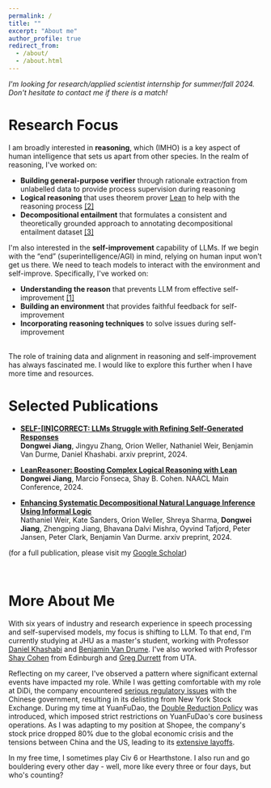 ```yaml
---
permalink: /
title: ""
excerpt: "About me"
author_profile: true
redirect_from: 
  - /about/
  - /about.html
---
```


*I'm looking for research/applied scientist internship for summer/fall 2024. Don't hesitate to contact me if there is a match!*
<br/>

Research Focus
======
I am broadly interested in **reasoning**, which (IMHO) is a key aspect of human intelligence that sets us apart from other species. In the realm of reasoning, I've worked on:
- **Building general-purpose verifier** through rationale extraction from unlabelled data to provide process supervision during reasoning
- **Logical reasoning** that uses theorem prover [Lean](https://lean-lang.org/) to help with the reasoning process [[2]](https://arxiv.org/abs/2403.13312)
- **Decompositional entailment** that formulates a consistent and theoretically grounded approach to annotating decompositional entailment dataset [[3]](https://arxiv.org/abs/2402.14798)

I'm also interested in the **self-improvement** capability of LLMs. If we begin with the “end” (superintelligence/AGI) in mind, relying on human input won't get us there. We need to teach models to interact with the environment and self-improve. Specifically, I've worked on:
- **Understanding the reason** that prevents LLM from effective self-improvement [[1]](https://arxiv.org/abs/2404.04298)
- **Building an environment** that provides faithful feedback for self-improvement
- **Incorporating reasoning techniques** to solve issues during self-improvement

<br/>
The role of training data and alignment in reasoning and self-improvement has always fascinated me. I would like to explore this further when I have more time and resources.
<br/>

Selected Publications
======
* [**SELF-[IN]CORRECT: LLMs Struggle with Refining Self-Generated Responses**](https://arxiv.org/abs/2404.04298)  
**Dongwei Jiang**, Jingyu Zhang, Orion Weller, Nathaniel Weir, Benjamin Van Durme, Daniel Khashabi.
arxiv preprint, 2024.

* [**LeanReasoner: Boosting Complex Logical Reasoning with Lean**](https://arxiv.org/pdf/2403.13312.pdf)  
**Dongwei Jiang**, Marcio Fonseca, Shay B. Cohen.
NAACL Main Conference, 2024.

* [**Enhancing Systematic Decompositional Natural Language Inference Using Informal Logic**](https://arxiv.org/abs/2402.14798)  
Nathaniel Weir, Kate Sanders, Orion Weller, Shreya Sharma, **Dongwei Jiang**, Zhengping Jiang, Bhavana Dalvi Mishra, Oyvind Tafjord, Peter Jansen, Peter Clark, Benjamin Van Durme.
arxiv preprint, 2024.

(for a full publication, please visit my [Google Scholar](https://scholar.google.com/citations?user=z1PXZDEAAAAJ&hl=en))

<br/>

More About Me
======
With six years of industry and research experience in speech processing and self-supervised models, my focus is shifting to LLM. To that end, I'm currently studying at JHU as a master's student, working with Professor [Daniel Khashabi](https://danielkhashabi.com/) and [Benjamin Van Drume](https://www.cs.jhu.edu/~vandurme/). I've also worked with Professor [Shay Cohen](https://homepages.inf.ed.ac.uk/scohen/) from Edinburgh and [Greg Durrett](https://www.cs.utexas.edu/~gdurrett/) from UTA.

Reflecting on my career, I've observed a pattern where significant external events have impacted my role. 
While I was getting comfortable with my role at DiDi, the company encountered [serious regulatory issues](https://www.forbes.com/sites/ywang/2022/05/24/didi-to-delist-from-nyse-after-overwhelming-yes-vote-by-shareholders/?sh=4d105596cba0) with the Chinese government, resulting in its delisting from New York Stock Exchange.
During my time at YuanFuDao, the [Double Reduction Policy](https://en.wikipedia.org/wiki/Double_Reduction_Policy) was introduced, which imposed strict restrictions on YuanFuDao's core business operations.
As I was adapting to my position at Shopee, the company's stock price dropped 80% due to the global economic crisis and the tensions between China and the US, leading to its [extensive layoffs](https://techwireasia.com/2022/09/why-is-e-commerce-giant-shopee-on-a-layoff-spree/).

In my free time, I sometimes play Civ 6 or Hearthstone. I also run and go bouldering every other day - well, more like every three or four days, but who's counting?
